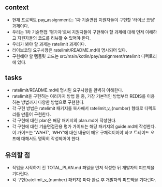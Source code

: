 ## context

- 현재 프로젝트 pay_assignment는 1차 기술면접 지원자들이 구현할 '라이브 코딩' 과제이다.
- 우리는 1차 기술면접 '평가자'로써 지원자들이 구현해야 할 과제에 대해 먼저 이해하고 지원자들의 코드를 리뷰할 수 있어야 한다.
- 우리가 봐야 할 과제는 ratelimit 과제이다.
- 라이브코딩 요구사항은 ratelimit/README.md에 명시되어 있다.
- 구현해야 할 템플릿 코드는 src/main/kotlin/pay/assignment/ratelimit 디렉토리에 있다.

## tasks
- ratelimit/README.md에 명시된 요구사항을 완벽히 이해한다.
- ratelimit을 구현하는 여러가지 방법 들 중, 가장 기본적인 방법부터 REDIS를 이용하는 방법까지 다양한 방법으로 구현한다.
- 각 구현 방법은 ratelimit 패키지를 복사해서 ratelimit_v_{number} 형태로 디렉토리를 만들어 구현한다.
- 각 구현에 대한 plan은 해당 패키지의 plan.md에 작성한다.
- 각 구현에 대한 기술면접관용 평가 가이드는 해당 패키지의 guide.md에 작성한다. 이 가이드는 'WAHT', 'WHY'에 대한 내용이 매우 구체적이어야 하고 트레이드 오프에 대해서도 명확히 작성되어야 한다.

## 유의할 점
- 작업을 시작하기 전 TOTAL_PLAN.md 파일을 먼저 작성한 뒤 개발자의 피드백을 기다린다.
- 각 구현(ratelimit_v_{number} 패키지) 마다 완료 후 개발자의 피드백을 기다린다.